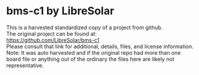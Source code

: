 
# bms-c1 by LibreSolar  
This is a harvested standardized copy of a project from github.  
The original project can be found at:  
https://github.com/LibreSolar/bms-c1  
Please consult that link for additional, details, files, and license information.  
Note: It was auto harvested and if the original repo had more than one board file or anything out of the ordinary the files here are likely not representative.  
    